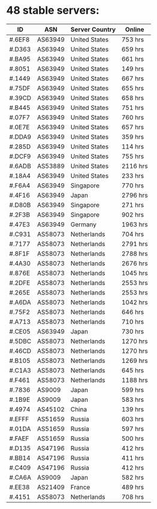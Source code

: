 # 48 stable servers:

| ID | ASN | Server Country | Online |
| ------ | ------ | ------ | ------ |
| #.6EF8 | AS63949 | United States | 753 hrs |
| #.D363 | AS63949 | United States | 659 hrs |
| #.BA95 | AS63949 | United States | 661 hrs |
| #.8051 | AS63949 | United States | 149 hrs |
| #.1449 | AS63949 | United States | 667 hrs |
| #.75DF | AS63949 | United States | 655 hrs |
| #.39CD | AS63949 | United States | 658 hrs |
| #.B445 | AS63949 | United States | 751 hrs |
| #.07F7 | AS63949 | United States | 760 hrs |
| #.0E7E | AS63949 | United States | 657 hrs |
| #.DDA9 | AS63949 | United States | 359 hrs |
| #.285D | AS63949 | United States | 114 hrs |
| #.DCF9 | AS63949 | United States | 755 hrs |
| #.6ADB | AS53889 | United States | 2116 hrs |
| #.18A4 | AS63949 | United States | 233 hrs |
| #.F6A4 | AS63949 | Singapore | 770 hrs |
| #.4F16 | AS63949 | Japan | 2796 hrs |
| #.D80B | AS63949 | Singapore | 271 hrs |
| #.2F3B | AS63949 | Singapore | 902 hrs |
| #.47E3 | AS63949 | Germany | 1963 hrs |
| #.C931 | AS58073 | Netherlands | 704 hrs |
| #.7177 | AS58073 | Netherlands | 2791 hrs |
| #.8F1F | AS58073 | Netherlands | 2788 hrs |
| #.4A30 | AS58073 | Netherlands | 2676 hrs |
| #.876E | AS58073 | Netherlands | 1045 hrs |
| #.2DFE | AS58073 | Netherlands | 2553 hrs |
| #.265E | AS58073 | Netherlands | 2553 hrs |
| #.A6DA | AS58073 | Netherlands | 1042 hrs |
| #.75F2 | AS58073 | Netherlands | 646 hrs |
| #.A713 | AS58073 | Netherlands | 710 hrs |
| #.CE05 | AS63949 | Japan | 730 hrs |
| #.5DBC | AS58073 | Netherlands | 1270 hrs |
| #.46CD | AS58073 | Netherlands | 1270 hrs |
| #.B105 | AS58073 | Netherlands | 1269 hrs |
| #.C1A3 | AS58073 | Netherlands | 645 hrs |
| #.F461 | AS58073 | Netherlands | 1188 hrs |
| #.7836 | AS9009 | Japan | 599 hrs |
| #.1B9E | AS9009 | Japan | 583 hrs |
| #.4974 | AS45102 | China | 139 hrs |
| #.EFFF | AS51659 | Russia | 603 hrs |
| #.01DA | AS51659 | Russia | 597 hrs |
| #.FAEF | AS51659 | Russia | 500 hrs |
| #.D135 | AS47196 | Russia | 412 hrs |
| #.BB14 | AS47196 | Russia | 411 hrs |
| #.C409 | AS47196 | Russia | 412 hrs |
| #.CA6A | AS9009 | Japan | 582 hrs |
| #.EE38 | AS21409 | France | 489 hrs |
| #.4151 | AS58073 | Netherlands | 708 hrs |

